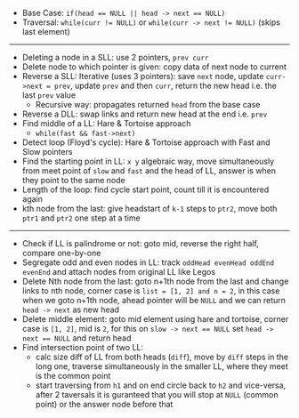 - Base Case: `if(head == NULL || head -> next == NULL)`
- Traversal: `while(curr != NULL)` or `while(curr -> next != NULL)` (skips last element)

---
- Deleting a node in a SLL: use 2 pointers, `prev curr`
- Delete node to which pointer is given: copy data of next node to current
- Reverse a SLL: Iterative (uses 3 pointers): save `next` node, update `curr->next = prev`, update `prev` and then `curr`, return the new head i.e. the last `prev` value
  - Recursive way: propagates returned `head` from the base case
- Reverse a DLL: swap links and return new head at the end i.e. `prev`
- Find middle of a LL: Hare & Tortoise approach
  - `while(fast && fast->next)`
- Detect loop (Floyd's cycle): Hare & Tortoise approach with Fast and Slow pointers
- Find the starting point in LL: `x y` algebraic way, move simultaneously from meet point of `slow` and `fast` and the head of LL, answer is when they point to the same node
- Length of the loop: find cycle start point, count till it is encountered again
- kth node from the last: give headstart of `k-1` steps to `ptr2`, move both `ptr1` and `ptr2` one step at a time
 
---
- Check if LL is palindrome or not: goto mid, reverse the right half, compare one-by-one
- Segregate odd and even nodes in LL: track `oddHead evenHead oddEnd evenEnd` and attach nodes from original LL like Legos
- Delete Nth node from the last: goto n+1th node from the last and change links to nth node, corner case is `list = [1, 2] and n = 2`, in this case when we goto n+1th node, ahead pointer will be `NULL` and we can return `head -> next` as new head
- Delete middle element: goto mid element using hare and tortoise, corner case is `[1, 2]`, mid is `2`, for this on `slow -> next == NULL` set `head -> next == NULL` and return head
- Find intersection point of two LL:
  - calc size diff of LL from both heads (`diff`), move by `diff` steps in the long one, traverse simultaneously in the smaller LL, where they meet is the common point
  - start traversing from `h1` and on end circle back to `h2` and vice-versa, after 2 taversals it is guranteed that you will stop at `NULL` (common point) or the answer node before that
 
